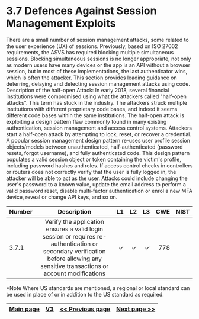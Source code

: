 # 3.7 Defences Against Session Management Exploits

There are a small number of session management attacks, some related to the user experience (UX) of sessions. Previously, based on ISO 27002 requirements, the ASVS has required blocking multiple simultaneous sessions. Blocking simultaneous sessions is no longer appropriate, not only as modern users have many devices or the app is an API without a browser session, but in most of these implementations, the last authenticator wins, which is often the attacker. This section provides leading guidance on deterring, delaying and detecting session management attacks using code.
Description of the half-open Attack:
In early 2018, several financial institutions were compromised using what the attackers called "half-open attacks". This term has stuck in the industry. The attackers struck multiple institutions with different proprietary code bases, and indeed it seems different code bases within the same institutions. The half-open attack is exploiting a design pattern flaw commonly found in many existing authentication, session management and access control systems.
Attackers start a half-open attack by attempting to lock, reset, or recover a credential. A popular session management design pattern re-uses user profile session objects/models between unauthenticated, half-authenticated (password resets, forgot username), and fully authenticated code. This design pattern populates a valid session object or token containing the victim's profile, including password hashes and roles. If access control checks in controllers or routers does not correctly verify that the user is fully logged in, the attacker will be able to act as the user. Attacks could include changing the user's password to a known value, update the email address to perform a valid password reset, disable multi-factor authentication or enrol a new MFA device, reveal or change API keys, and so on.


| Number       | Description     | L1    		| L2         | L3 		   | CWE		| NIST		 |
| :------------- | :----------: | -----------: | -----------:|-----------:| -----------:|-----------:|
| 3.7.1 | Verify the application ensures a valid login session or requires re-authentication or secondary verification before allowing any sensitive transactions or account modifications  | ✓	 | ✓   | ✓   | 778 |  |



*Note
Where US standards are mentioned, a regional or local standard can be used in place of or in addition to the US standard as required.

[Main page](../README.md) | [V3](README.md) | [<< Previous page](v3.6_Re-authentication_from_a_Federation_or_Assertion.md) |  [Next page >>](../V4/README.md)
| --- | --- | --- | --- |
